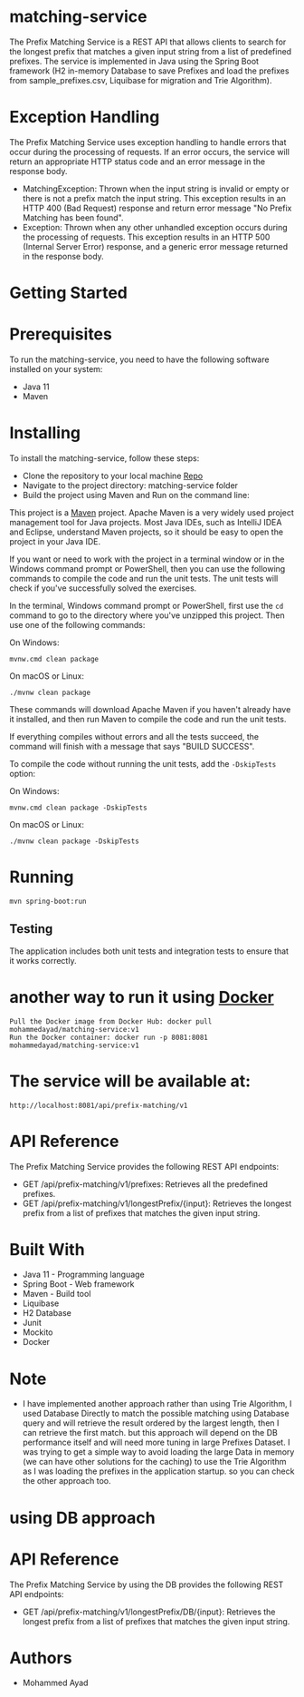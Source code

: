 # matching-service
The Prefix Matching Service is a REST API that allows clients to search for the longest prefix that matches a given input string from a list of predefined prefixes. 
The service is implemented in Java using the Spring Boot framework (H2 in-memory Database to save Prefixes and load the prefixes from sample_prefixes.csv, Liquibase for migration and Trie Algorithm).

# Exception Handling
The Prefix Matching Service uses exception handling to handle errors that occur during the processing of requests. If an error occurs, the service will return an appropriate HTTP status code and an error message in the response body.
* MatchingException: Thrown when the input string is invalid or empty or there is not a prefix match the input string. This exception results in an HTTP 400 (Bad Request) response and return error message "No Prefix Matching has been found".
* Exception: Thrown when any other unhandled exception occurs during the processing of requests. This exception results in an HTTP 500 (Internal Server Error) response, and a generic error message returned in the response body.

# Getting Started
# Prerequisites
To run the matching-service, you need to have the following software installed on your system:

* Java 11
* Maven

# Installing
To install the matching-service, follow these steps:
* Clone the repository to your local machine [Repo](https://github.com/mohammedayad/tech-demos.git)
* Navigate to the project directory: matching-service folder
* Build the project using Maven and Run on the command line:

This project is a [Maven](https://maven.apache.org/) project. Apache Maven is a very widely used project management tool for Java projects. Most Java IDEs, such as IntelliJ
IDEA and Eclipse, understand Maven projects, so it should be easy to open the project in your Java IDE.

If you want or need to work with the project in a terminal window or in the Windows command prompt or PowerShell, then you can use the following commands to compile the code and
run the unit tests. The unit tests will check if you've successfully solved the exercises.

In the terminal, Windows command prompt or PowerShell, first use the `cd` command to go to the directory where you've unzipped this project. Then use one of the following commands:

On Windows:

    mvnw.cmd clean package

On macOS or Linux:

    ./mvnw clean package

These commands will download Apache Maven if you haven't already have it installed, and then run Maven to compile the code and run the unit tests.

If everything compiles without errors and all the tests succeed, the command will finish with a message that says "BUILD SUCCESS".

To compile the code without running the unit tests, add the `-DskipTests` option:

On Windows:

    mvnw.cmd clean package -DskipTests

On macOS or Linux:

    ./mvnw clean package -DskipTests
    
# Running
    mvn spring-boot:run
    
## Testing

The application includes both unit tests and integration tests to ensure that it works correctly.
    
# another way to run it using [Docker](https://hub.docker.com/repository/docker/mohammedayad/matching-service/general)
    Pull the Docker image from Docker Hub: docker pull mohammedayad/matching-service:v1
    Run the Docker container: docker run -p 8081:8081 mohammedayad/matching-service:v1

   

# The service will be available at:
    http://localhost:8081/api/prefix-matching/v1
    
# API Reference
The Prefix Matching Service provides the following REST API endpoints:
* GET /api/prefix-matching/v1/prefixes: Retrieves all the predefined prefixes.
* GET /api/prefix-matching/v1/longestPrefix/{input}: Retrieves the longest prefix from a list of prefixes that matches the given input string.

# Built With
* Java 11 - Programming language
* Spring Boot - Web framework
* Maven - Build tool
* Liquibase
* H2 Database
* Junit
* Mockito
* Docker

# Note
* I have implemented another approach rather than using Trie Algorithm,
   I used Database Directly to match the possible matching using Database query and will retrieve the result ordered by the largest length, then I can retrieve the first match.
   but this approach will depend on the DB performance itself and will need more tuning in large Prefixes Dataset.
   I was trying to get a simple way to avoid loading the large Data in memory (we can have other solutions for the caching) to use the Trie Algorithm as I was loading the prefixes in the application startup.
   so you can check the other approach too.
# using DB approach
# API Reference
The Prefix Matching Service by using the DB provides the following REST API endpoints:
* GET /api/prefix-matching/v1/longestPrefix/DB/{input}: Retrieves the longest prefix from a list of prefixes that matches the given input string.

# Authors
* Mohammed Ayad
